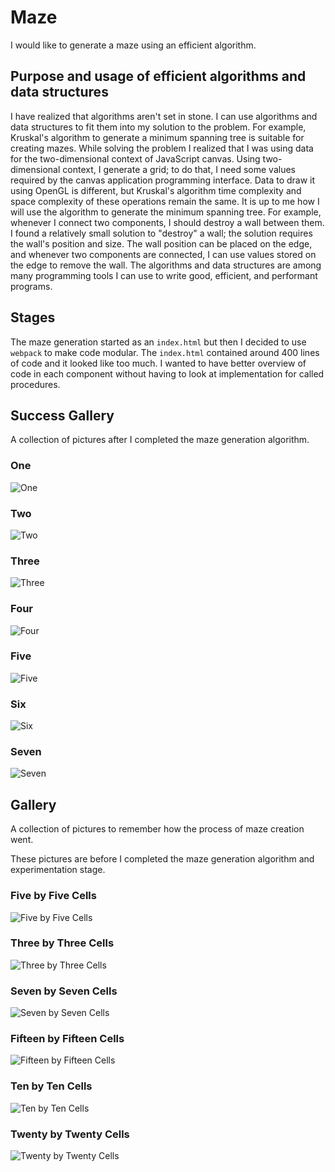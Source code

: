 # Maze

I would like to generate a maze using an efficient algorithm.

## Purpose and usage of efficient algorithms and data structures

I have realized that algorithms aren't set in stone. I can use algorithms and data structures to fit them into my solution to the problem. For example, Kruskal's algorithm to generate a minimum spanning tree is suitable for creating mazes. While solving the problem I realized that I was using data for the two-dimensional context of JavaScript canvas. Using two-dimensional context, I generate a grid; to do that, I need some values required by the canvas application programming interface. Data to draw it using OpenGL is different, but Kruskal's algorithm time complexity and space complexity of these operations remain the same. It is up to me how I will use the algorithm to generate the minimum spanning tree. For example, whenever I connect two components, I should destroy a wall between them. I found a relatively small solution to "destroy" a wall; the solution requires the wall's position and size. The wall position can be placed on the edge, and whenever two components are connected, I can use values stored on the edge to remove the wall. The algorithms and data structures are among many programming tools I can use to write good, efficient, and performant programs.

## Stages

The maze generation started as an `index.html` but then I decided to use `webpack` to make code modular. The `index.html` contained around 400 lines of code and it looked like too much. I wanted to have better overview of code in each component without having to look at implementation for called procedures.

## Success Gallery

A collection of pictures after I completed the maze generation algorithm.

### One

![One](./asset/07.png)

### Two

![Two](./asset/08.png)

### Three

![Three](./asset/09.png)

### Four

![Four](./asset/10.png)

### Five

![Five](./asset/11.png)

### Six

![Six](./asset/12.png)

### Seven

![Seven](./asset/13.png)

## Gallery

A collection of pictures to remember how the process of maze creation went.

These pictures are before I completed the maze generation algorithm and experimentation stage.

### Five by Five Cells

![Five by Five Cells](./asset/01.png)

### Three by Three Cells

![Three by Three Cells](./asset/02.png)

### Seven by Seven Cells

![Seven by Seven Cells](./asset/03.png)

### Fifteen by Fifteen Cells

![Fifteen by Fifteen Cells](./asset/04.png)

### Ten by Ten Cells

![Ten by Ten Cells](./asset/05.png)

### Twenty by Twenty Cells

![Twenty by Twenty Cells](./asset/06.png)
